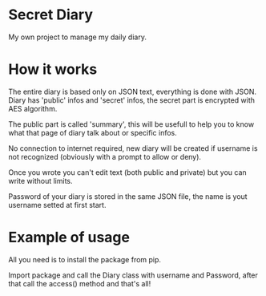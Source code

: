 # Secret Diary
My own project to manage my daily diary.

# How it works
The entire diary is based only on JSON text, everything is done with JSON.
Diary has 'public' infos and 'secret' infos, the secret part is encrypted with AES algorithm.

The public part is called 'summary', this will be usefull to help you to know what that page of diary talk about or specific infos.

No connection to internet required, new diary will be created if username is not recognized (obviously with a prompt to allow or deny).

Once you wrote you can't edit text (both public and private) but you can write without limits.

Password of your diary is stored in the same JSON file, the name is yout username setted at first start.

# Example of usage

All you need is to install the package from pip.

Import package and call the Diary class with username and Password, after that call the access() method and that's all!

